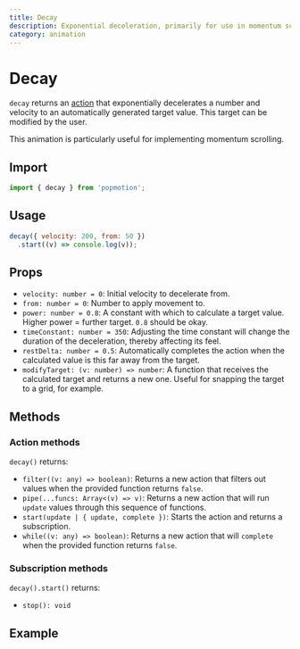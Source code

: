 ```yaml
---
title: Decay
description: Exponential deceleration, primarily for use in momentum scrolling.
category: animation
---
```


# Decay

`decay` returns an [action](/api/action) that exponentially decelerates a number and velocity to an automatically generated target value. This target can be modified by the user.

This animation is particularly useful for implementing momentum scrolling.

## Import

```javascript
import { decay } from 'popmotion';
```

## Usage

```javascript
decay({ velocity: 200, from: 50 })
  .start((v) => console.log(v));
```

## Props

- `velocity: number = 0`: Initial velocity to decelerate from.
- `from: number = 0`: Number to apply movement to.
- `power: number = 0.8`: A constant with which to calculate a target value. Higher power = further target. `0.8` should be okay.
- `timeConstant: number = 350`: Adjusting the time constant will change the duration of the deceleration, thereby affecting its feel.
- `restDelta: number = 0.5`: Automatically completes the action when the calculated value is this far away from the target.
- `modifyTarget: (v: number) => number`: A function that receives the calculated target and returns a new one. Useful for snapping the target to a grid, for example.

## Methods

### Action methods

`decay()` returns:

- `filter((v: any) => boolean)`: Returns a new action that filters out values when the provided function returns `false`.
- `pipe(...funcs: Array<(v) => v)`: Returns a new action that will run `update` values through this sequence of functions.
- `start(update | { update, complete })`: Starts the action and returns a subscription.
- `while((v: any) => boolean)`: Returns a new action that will `complete` when the provided function returns `false`.


### Subscription methods

`decay().start()` returns:

- `stop(): void`

## Example

<CodePen id="Kyewbv" />

